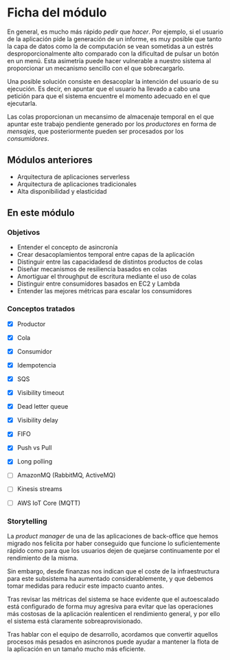 # Ficha del módulo

En general, es mucho más rápido *pedir* que *hacer*. Por ejemplo, si el usuario de la aplicación pide la generación
de un informe, es muy posible que tanto la capa de datos como la de computación se vean sometidas a un estrés
desproporcionalmente alto comparado con la dificultad de pulsar un botón en un menú. Esta asimetría puede
hacer vulnerable a nuestro sistema al proporcionar un mecanismo sencillo con el que sobrecargarlo.

Una posible solución consiste en desacoplar la intención del usuario de su ejecución. Es decir, en apuntar
que el usuario ha llevado a cabo una petición para que el sistema encuentre el momento adecuado en el que
ejecutarla.

Las colas proporcionan un mecansimo de almacenaje temporal en el que apuntar este trabajo pendiente generado
por los *productores* en forma de *mensajes*, que posteriormente pueden ser procesados por los *consumidores*.

## Módulos anteriores

* Arquitectura de aplicaciones serverless
* Arquitectura de aplicaciones tradicionales
* Alta disponibilidad y elasticidad

## En este módulo

### Objetivos

* Entender el concepto de asincronía
* Crear desacoplamientos temporal entre capas de la aplicación
* Distinguir entre las capacidadesd de distintos productos de colas
* Diseñar mecanismos de resiliencia basados en colas
* Amortiguar el  throughput de escritura mediante el uso de colas
* Distinguir entre consumidores basados en EC2 y Lambda
* Entender las mejores métricas para escalar los consumidores


### Conceptos tratados

- [x] Productor
- [x] Cola
- [x] Consumidor
- [x] Idempotencia
- [x] SQS
- [x] Visibility timeout
- [x] Dead letter queue
- [x] Visibility delay
- [x] FIFO
- [x] Push vs Pull
- [x] Long polling
- [ ] AmazonMQ (RabbitMQ, ActiveMQ)
- [ ] Kinesis streams
- [ ] AWS IoT Core (MQTT)


### Storytelling

La *product manager* de una de las aplicaciones de back-office que hemos migrado nos felicita por haber conseguido
que funcione lo suficientemente rápido como para que los usuarios dejen de quejarse continuamente por el rendimiento
de la misma.

Sin embargo, desde finanzas nos indican que el coste de la infraestructura para este subsistema ha aumentado
considerablemente, y que debemos tomar medidas para reducir este impacto cuanto antes.

Tras revisar las métricas del sistema se hace evidente que el autoescalado está configurado de forma muy agresiva
para evitar que las operaciones más costosas de la aplicación realenticen el rendimiento general, y por ello
el sistema está claramente sobreaprovisionado.

Tras hablar con el equipo de desarrollo, acordamos que convertir aquellos procesos más pesados en asíncronos
puede ayudar a mantener la flota de la aplicación en un tamaño mucho más eficiente.
